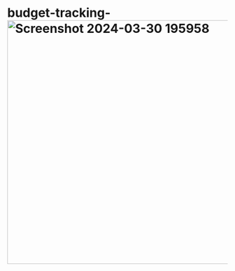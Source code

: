 # budget-tracking-<img width="557" alt="Screenshot 2024-03-30 195958" src="https://github.com/ShraddhaSagare28/budget-tracking-/assets/147167856/f358df34-6d18-4017-93fb-3284495f4c85">


